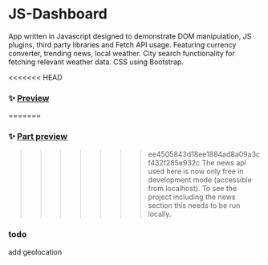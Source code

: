 # JS-Dashboard

App written in Javascript designed to demonstrate DOM manipulation, JS plugins, third party libraries and Fetch API usage. Featuring currency converter, trending news, local weather. City search functionality for fetching relevant weather data.
CSS using Bootstrap.

<<<<<<< HEAD
### ✨ [Preview](https://nataliakiselev.github.io/JS-Dashboard)

=======
### ✨ [Part preview](https://nataliakiselev.github.io/JS-Dashboard) 
>>>>>>> ee4505843d18ee1884ad8a09a3cf432f285e932c
The news api used here is now only free in development mode (accessible from localhost). To see the project including the news section this needs to be run locally.

### todo

add geolocation
